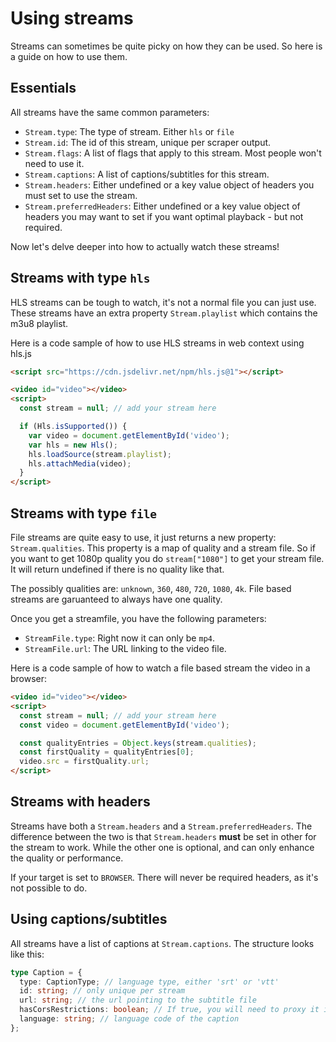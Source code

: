 # Using streams

Streams can sometimes be quite picky on how they can be used. So here is a guide on how to use them.

## Essentials

All streams have the same common parameters:
 - `Stream.type`: The type of stream. Either `hls` or `file`
 - `Stream.id`: The id of this stream, unique per scraper output.
 - `Stream.flags`: A list of flags that apply to this stream. Most people won't need to use it.
 - `Stream.captions`: A list of captions/subtitles for this stream.
 - `Stream.headers`: Either undefined or a key value object of headers you must set to use the stream.
 - `Stream.preferredHeaders`: Either undefined or a key value object of headers you may want to set if you want optimal playback - but not required.

Now let's delve deeper into how to actually watch these streams!

## Streams with type `hls`

HLS streams can be tough to watch, it's not a normal file you can just use.
These streams have an extra property `Stream.playlist` which contains the m3u8 playlist.

Here is a code sample of how to use HLS streams in web context using hls.js

```html
<script src="https://cdn.jsdelivr.net/npm/hls.js@1"></script>

<video id="video"></video>
<script>
  const stream = null; // add your stream here

  if (Hls.isSupported()) {
    var video = document.getElementById('video');
    var hls = new Hls();
    hls.loadSource(stream.playlist);
    hls.attachMedia(video);
  }
</script>
```

## Streams with type `file`

File streams are quite easy to use, it just returns a new property: `Stream.qualities`.
This property is a map of quality and a stream file. So if you want to get 1080p quality you do `stream["1080"]` to get your stream file. It will return undefined if there is no quality like that.

The possibly qualities are: `unknown`, `360`, `480`, `720`, `1080`, `4k`.
File based streams are garuanteed to always have one quality.

Once you get a streamfile, you have the following parameters:
 - `StreamFile.type`: Right now it can only be `mp4`.
 - `StreamFile.url`: The URL linking to the video file.

Here is a code sample of how to watch a file based stream the video in a browser:

```html
<video id="video"></video>
<script>
  const stream = null; // add your stream here
  const video = document.getElementById('video');

  const qualityEntries = Object.keys(stream.qualities);
  const firstQuality = qualityEntries[0];
  video.src = firstQuality.url;
</script>
```

## Streams with headers

Streams have both a `Stream.headers` and a `Stream.preferredHeaders`.
The difference between the two is that `Stream.headers` **must** be set in other for the stream to work. While the other one is optional, and can only enhance the quality or performance.

If your target is set to `BROWSER`. There will never be required headers, as it's not possible to do.

## Using captions/subtitles

All streams have a list of captions at `Stream.captions`. The structure looks like this:
```ts
type Caption = {
  type: CaptionType; // language type, either 'srt' or 'vtt'
  id: string; // only unique per stream
  url: string; // the url pointing to the subtitle file
  hasCorsRestrictions: boolean; // If true, you will need to proxy it if you're running in a browser
  language: string; // language code of the caption
};
```
